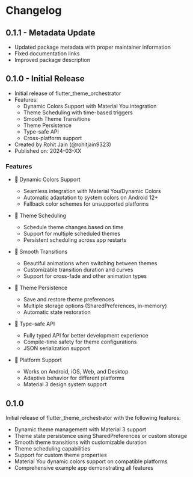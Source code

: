 # Changelog

## 0.1.1 - Metadata Update

* Updated package metadata with proper maintainer information
* Fixed documentation links
* Improved package description

## 0.1.0 - Initial Release

* Initial release of flutter_theme_orchestrator
* Features:
  - Dynamic Colors Support with Material You integration
  - Theme Scheduling with time-based triggers
  - Smooth Theme Transitions
  - Theme Persistence
  - Type-safe API
  - Cross-platform support
* Created by Rohit Jain (@rohitjain9323)
* Published on: 2024-03-XX

### Features

* 🎨 Dynamic Colors Support
  - Seamless integration with Material You/Dynamic Colors
  - Automatic adaptation to system colors on Android 12+
  - Fallback color schemes for unsupported platforms

* 📅 Theme Scheduling
  - Schedule theme changes based on time
  - Support for multiple scheduled themes
  - Persistent scheduling across app restarts

* 🔄 Smooth Transitions
  - Beautiful animations when switching between themes
  - Customizable transition duration and curves
  - Support for cross-fade and other animation types

* 💾 Theme Persistence
  - Save and restore theme preferences
  - Multiple storage options (SharedPreferences, in-memory)
  - Automatic state restoration

* 🎯 Type-safe API
  - Fully typed API for better development experience
  - Compile-time safety for theme configurations
  - JSON serialization support

* 📱 Platform Support
  - Works on Android, iOS, Web, and Desktop
  - Adaptive behavior for different platforms
  - Material 3 design system support

## 0.1.0

Initial release of flutter_theme_orchestrator with the following features:

* Dynamic theme management with Material 3 support
* Theme state persistence using SharedPreferences or custom storage
* Smooth theme transitions with customizable duration
* Theme scheduling capabilities
* Support for custom theme properties
* Material You dynamic colors support on compatible platforms
* Comprehensive example app demonstrating all features 